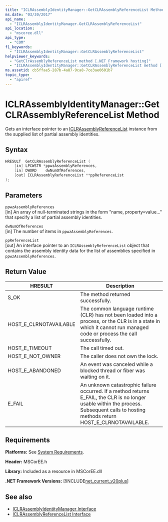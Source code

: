 ```yaml
---
title: "ICLRAssemblyIdentityManager::GetCLRAssemblyReferenceList Method"
ms.date: "03/30/2017"
api_name: 
  - "ICLRAssemblyIdentityManager.GetCLRAssemblyReferenceList"
api_location: 
  - "mscoree.dll"
api_type: 
  - "COM"
f1_keywords: 
  - "ICLRAssemblyIdentityManager::GetCLRAssemblyReferenceList"
helpviewer_keywords: 
  - "GetClrAssemblyReferenceList method [.NET Framework hosting]"
  - "ICLRAssemblyIdentityManager::GetCLRAssemblyReferenceList method [.NET Framework hosting]"
ms.assetid: cb5ffae5-287b-4a87-9ca8-7ce3ae0601b7
topic_type: 
  - "apiref"
---
```

# ICLRAssemblyIdentityManager::GetCLRAssemblyReferenceList Method
Gets an interface pointer to an [ICLRAssemblyReferenceList](../../../../docs/framework/unmanaged-api/hosting/iclrassemblyreferencelist-interface.md) instance from the supplied list of partial assembly identities.  
  
## Syntax  
  
```cpp  
HRESULT  GetCLRAssemblyReferenceList (  
    [in] LPCWSTR *ppwzAssemblyReferences,  
    [in] DWORD    dwNumOfReferences,  
    [out] ICLRAssemblyReferenceList **ppReferenceList  
);  
```  
  
## Parameters  
 `ppwzAssemblyReferences`  
 [in] An array of null-terminated strings in the form "name, property=value..." that specify a list of partial assembly identities.  
  
 `dwNumOfReferences`  
 [in] The number of items in `ppwzAssemblyReferences`.  
  
 `ppReferenceList`  
 [out] An interface pointer to an `ICLRAssemblyReferenceList` object that contains the assembly identity data for the list of assemblies specified in `ppwzAssemblyReferences`.  
  
## Return Value  
  
|HRESULT|Description|  
|-------------|-----------------|  
|S_OK|The method returned successfully.|  
|HOST_E_CLRNOTAVAILABLE|The common language runtime (CLR) has not been loaded into a process, or the CLR is in a state in which it cannot run managed code or process the call successfully.|  
|HOST_E_TIMEOUT|The call timed out.|  
|HOST_E_NOT_OWNER|The caller does not own the lock.|  
|HOST_E_ABANDONED|An event was canceled while a blocked thread or fiber was waiting on it.|  
|E_FAIL|An unknown catastrophic failure occurred. If a method returns E_FAIL, the CLR is no longer usable within the process. Subsequent calls to hosting methods return HOST_E_CLRNOTAVAILABLE.|  
  
## Requirements  
 **Platforms:** See [System Requirements](../../../../docs/framework/get-started/system-requirements.md).  
  
 **Header:** MSCorEE.h  
  
 **Library:** Included as a resource in MSCorEE.dll  
  
 **.NET Framework Versions:** [!INCLUDE[net_current_v20plus](../../../../includes/net-current-v20plus-md.md)]  
  
## See also

- [ICLRAssemblyIdentityManager Interface](../../../../docs/framework/unmanaged-api/hosting/iclrassemblyidentitymanager-interface.md)
- [ICLRAssemblyReferenceList Interface](../../../../docs/framework/unmanaged-api/hosting/iclrassemblyreferencelist-interface.md)
